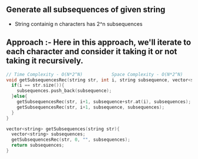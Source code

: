 ## Generate all subsequences of given string

- String containig n characters has 2^n subsequences

## Approach :- Here in this approach, we'll iterate to each character and consider it taking it or not taking it recursively.

```cpp
// Time Complexity - O(N*2^N)           Space Complexity - O(N*2^N)
void getSubsequencesRec(string str, int i, string subsequence, vector<string> &subsequences){
  if(i == str.size()){
    subsequences.push_back(subsequence);
  }else{
    getSubsequencesRec(str, i+1, subsequence+str.at(i), subsequences);
    getSubsequencesRec(str, i+1, subsequence, subsequences);
  }
}

vector<string> getSubsequences(string str){
  vector<string> subsequences;
  getSubsequencesRec(str, 0, "", subsequences);
  return subsequences;
}

```
